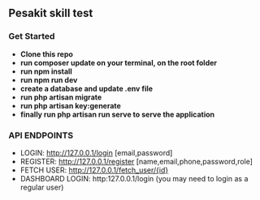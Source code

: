 
## Pesakit skill test



### Get Started

- **Clone this repo**
- **run composer update on your terminal, on the root folder**
- **run npm install**
- **run npm run dev**
- **create a database and update .env file**
- **run php artisan migrate**
- **run php artisan key:generate**
- **finally run php artisan run serve to serve the application**

### API ENDPOINTS
- LOGIN: http://127.0.0.1/login [email,password]
- REGISTER: http://127.0.0.1/register [name,email,phone,password,role]
- FETCH USER: http://127.0.0.1/fetch_user/{id}
- DASHBOARD LOGIN: http:127.0.0.1/login (you may need to login as a regular user)


